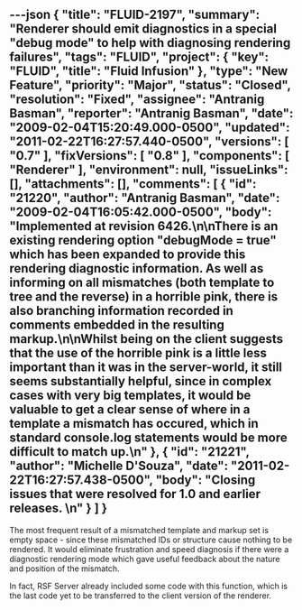 ---json
{
  "title": "FLUID-2197",
  "summary": "Renderer should emit diagnostics in a special \"debug mode\" to help with diagnosing rendering failures",
  "tags": "FLUID",
  "project": {
    "key": "FLUID",
    "title": "Fluid Infusion"
  },
  "type": "New Feature",
  "priority": "Major",
  "status": "Closed",
  "resolution": "Fixed",
  "assignee": "Antranig Basman",
  "reporter": "Antranig Basman",
  "date": "2009-02-04T15:20:49.000-0500",
  "updated": "2011-02-22T16:27:57.440-0500",
  "versions": [
    "0.7"
  ],
  "fixVersions": [
    "0.8"
  ],
  "components": [
    "Renderer"
  ],
  "environment": null,
  "issueLinks": [],
  "attachments": [],
  "comments": [
    {
      "id": "21220",
      "author": "Antranig Basman",
      "date": "2009-02-04T16:05:42.000-0500",
      "body": "Implemented at revision 6426.\n\nThere is an existing rendering option \"debugMode = true\" which has been expanded to provide this rendering diagnostic information. As well as informing on all mismatches (both template to tree and the reverse) in a horrible pink, there is also branching information recorded in comments embedded in the resulting markup.\n\nWhilst being on the client suggests that the use of the horrible pink is a little less important than it was in the server-world, it still seems substantially helpful, since in complex cases with very big templates, it would be valuable to get a clear sense of **where** in a template a mismatch has occured, which in standard console.log statements would be more difficult to match up.\n"
    },
    {
      "id": "21221",
      "author": "Michelle D'Souza",
      "date": "2011-02-22T16:27:57.438-0500",
      "body": "Closing issues that were resolved for 1.0 and earlier releases.&#x20;\n"
    }
  ]
}
---
The most frequent result of a mismatched template and markup set is empty space - since these mismatched IDs or structure cause nothing to be rendered. It would eliminate frustration and speed diagnosis if there were a diagnostic rendering mode which gave useful feedback about the nature and position of the mismatch.

In fact, RSF Server already included some code with this function, which is the last code yet to be transferred to the client version of the renderer.&#x20;

        